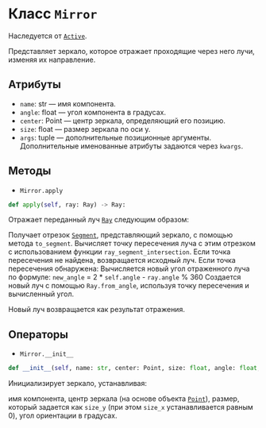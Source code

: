 # Класс `Mirror`

Наследуется от [`Active`](abcActive.md).

Представляет зеркало, которое отражает проходящие через него лучи, изменяя их направление.

## Атрибуты

- `name`: str — имя компонента.
- `angle`: float — угол компонента в градусах.
- `center`: Point — центр зеркала, определяющий его позицию.
- `size`: float — размер зеркала по оси y.
- `args`: tuple  — дополнительные позиционные аргументы.
Дополнительные именованные атрибуты задаются через `kwargs`.

## Методы

- `Mirror.apply`

```Python
def apply(self, ray: Ray) -> Ray:
```
Отражает переданный луч [`Ray`](Ray.md) следующим образом:

Получает отрезок  [`Segment`](Segment.md), представляющий зеркало, с помощью метода `to_segment`.
Вычисляет точку пересечения луча с этим отрезком с использованием функции `ray_segment_intersection`.
Если точка пересечения не найдена, возвращается исходный луч.
Если точка пересечения обнаружена:
Вычисляется новый угол отраженного луча по формуле:
`new_angle` = 2 * `self.angle` - `ray.angle` % 360
Создается новый луч с помощью `Ray.from_angle`, используя точку пересечения и вычисленный угол.

Новый луч возвращается как результат отражения.

## Операторы

- `Mirror.__init__`

```Python
def __init__(self, name: str, center: Point, size: float, angle: float, *args, **kwargs)
```

Инициализирует зеркало, устанавливая:

имя компонента,
центр зеркала (на основе объекта [`Point`](Point.md)),
размер, который задается как `size_y` (при этом `size_x` устанавливается равным 0),
угол ориентации в градусах.